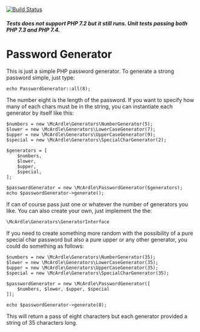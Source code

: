 [![Build Status](https://travis-ci.org/mcardle/password-generator.svg?branch=7.3)](https://travis-ci.org/mcardle/password-generator)

##### Tests does not support PHP 7.2 but it still runs. Unit tests passing both PHP 7.3 and PHP 7.4.

# Password Generator

This is just a simple PHP password generator. To generate a strong password simple, just type:

```
echo PasswordGenerator::all(8);
```

The number eight is the length of the password. If you want to specify how many of each chars must be in the string, you can instantiate each generator by itself like this:

```
$numbers = new \McArdle\Generators\NumberGenerator(5);
$lower = new \McArdle\Generators\LowerCaseGenerator(7);
$upper = new \McArdle\Generators\UpperCaseGenerator(9);
$special = new \McArdle\Generators\SpecialCharGenerator(2);

$generators = [
    $numbers,
    $lower,
    $upper,
    $special,
];

$passwordGenerator = new \McArdle\PasswordGenerator($generators);
echo $passwordGenerator->generate();
```

If can of course pass just one or whatever the number of generators you like. You can also create your own, just implement the the:

```
\McArdle\Generators\GeneratorInterface
```

If you need to create something more random with the possibility of a pure special char password but also a pure upper or any other generator, you could do something as follows:

```
$numbers = new \McArdle\Generators\NumberGenerator(35);
$lower = new \McArdle\Generators\LowerCaseGenerator(35);
$upper = new \McArdle\Generators\UpperCaseGenerator(35);
$special = new \McArdle\Generators\SpecialCharGenerator(35);

$passwordGenerator = new \McArdle\PasswordGenerator([
    $numbers, $lower, $upper, $special
]);

echo $passwordGenerator->generate(8);
```
This will return a pass of eight characters but each generator provided a string of 35 characters long.

